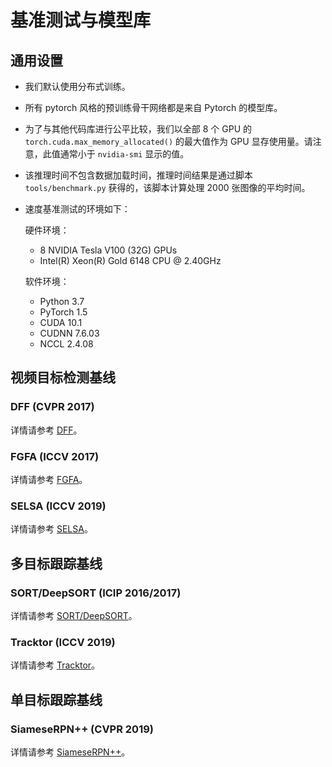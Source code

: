 # 基准测试与模型库

## 通用设置

- 我们默认使用分布式训练。
- 所有 pytorch 风格的预训练骨干网络都是来自 Pytorch 的模型库。
- 为了与其他代码库进行公平比较，我们以全部 8 个 GPU 的 `torch.cuda.max_memory_allocated()` 的最大值作为 GPU 显存使用量。请注意，此值通常小于 `nvidia-smi` 显示的值。
- 该推理时间不包含数据加载时间，推理时间结果是通过脚本 `tools/benchmark.py` 获得的，该脚本计算处理 2000 张图像的平均时间。
- 速度基准测试的环境如下：

    硬件环境：
    - 8 NVIDIA Tesla V100 (32G) GPUs
    - Intel(R) Xeon(R) Gold 6148 CPU @ 2.40GHz

    软件环境：
    - Python 3.7
    - PyTorch 1.5
    - CUDA 10.1
    - CUDNN 7.6.03
    - NCCL 2.4.08

## 视频目标检测基线

### DFF (CVPR 2017)

详情请参考 [DFF](../configs/vid/dff/README.md)。

### FGFA (ICCV 2017)

详情请参考 [FGFA](../configs/vid/fgfa/README.md)。

### SELSA (ICCV 2019)

详情请参考 [SELSA](../configs/vid/selsa/README.md)。

## 多目标跟踪基线

### SORT/DeepSORT (ICIP 2016/2017)

详情请参考 [SORT/DeepSORT](../configs/mot/deepsort/README.md)。

### Tracktor (ICCV 2019)

详情请参考 [Tracktor](../configs/mot/tracktor/README.md)。

## 单目标跟踪基线

### SiameseRPN++ (CVPR 2019)

详情请参考 [SiameseRPN++](../configs/sot/siamese_rpn/README.md)。
